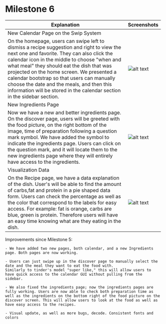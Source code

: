 # Milestone 6

| Explanation | Screenshots |
| ------------- | ------------- |
| New Calendar Page on the Swip System
On the homepage, users can swipe left to dismiss a recipe suggestion and right to view the next one and favorite. They can also click the calendar icon in the middle to choose "when and what meal" they should eat the dish that was projected on the home screen. We presented a calendar bootstrap so that users can manually choose the date and the meals, and then this information will be stored in the calendar section in the sidebar section.| ![alt text](https://github.com/quiquemz/cogs121-project/blob/master/milestone6_screenshots/new%20calendar.png "New Calendar") |
| New Ingredients Page
Now we have a new and better ingredients page. On the discover page, users will be greeted with the food picture, on the right bottom of the image, time of preparation following a question mark symbol. We have added the symbol to indicate the ingredients page. Users can click on the question mark, and it will locate them to the new ingredients page where they will entirely have access to the ingredients. | ![alt text](https://github.com/quiquemz/cogs121-project/blob/master/milestone6_screenshots/ingredients%20page.png "Ingredients Page") |
| Visualization Data 
On the Recipe page, we have a data explanation of the dish. User's will be able to find the amount of carbs,fat and protein in a pie shaped data form. Users can check the percentage as well as the color that correspond to the labels for easy access. For example: fat is orange, carbs are blue, green is protein. Therefore users will have an easy time knowing what are they eating in the dish. | ![alt text](https://github.com/quiquemz/cogs121-project/blob/master/milestone6_screenshots/Screen%20Shot%202018-05-30%20at%2012.14.16%20PM.png "update") |



Improvements since Milestone 5:

    - We have added two new pages, both calendar, and a new Ingredients page. Both pages are now working.

    - Users can just swipe up in the discover page to manually select the date and the meal they want to eat the food with. 
    Similarly to tinder's model "super like," this will allow users to have quick access to the calendar GUI without pulling from the sidebar.

    - We also fixed the ingredients page; now the ingredients pages are fully working. Users are now able to check both preparation time as well as the ingredients on the bottom right of the food picture on the discover screen. This will allow users to look at the food as well as have easy access to the recipes.

    - Visual update, as well as more bugs, decode. Consistent fonts and colors
